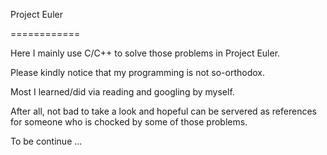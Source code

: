 Project Euler

============

Here I mainly use C/C++ to solve those problems in Project Euler.

Please kindly notice that my programming is not so-orthodox. 

Most I learned/did via reading and googling by myself.

After all, not bad to take a look and hopeful can be servered as references for someone who is chocked by some of those problems.

To be continue ... 
